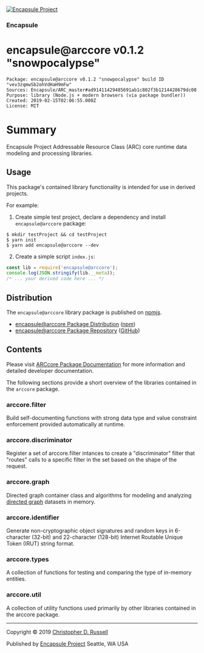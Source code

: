 [![Encapsule Project](https://encapsule.io/images/blue-burst-encapsule.io-icon-72x72.png "Encapsule Project")](https://encapsule.io)

### Encapsule

# encapsule@arccore v0.1.2 "snowpocalypse"

```
Package: encapsule@arccore v0.1.2 "snowpocalypse" build ID "vev3zqmwSb2ohVdHaH9mFw"
Sources: Encapsule/ARC_master#ad91411429485691ab1c802f3b1214428679dc08
Purpose: library (Node.js + modern browsers (via package bundler))
Created: 2019-02-15T02:06:55.000Z
License: MIT
```

# Summary

Encapsule Project Addressable Resource Class (ARC) core runtime data modeling and processing libraries.

## Usage

This package's contained library functionality is intended for use in derived projects.

For example:

1. Create simple test project, declare a dependency and install `encapsule@arccore` package:

```
$ mkdir testProject && cd testProject
$ yarn init
$ yarn add encapsule@arccore --dev
```

2. Create a simple script `index.js`:

```JavaScript
const lib = require('encapsule@arccore');
console.log(JSON.stringify(lib.__meta));
/* ... your derived code here ... */
```

## Distribution

The `encapsule@arccore` library package is published on [npmjs](https://npmjs.com).

- [encapsule@arccore Package Distribution](https://npmjs.com/package/encapsule@arccore/v/0.1.2) ([npm](https://www.npmjs.com/~chrisrus))
- [encapsule@arccore Package Repository](https://github.com/Encapsule/encapsule@arccore) ([GitHub](https://github.com/Encapsule))

## Contents

Please visit [ARCcore Package Documentation](https://encapsule.io/docs/ARCcore) for more information and detailed developer documentation.

The following sections provide a short overview of the libraries contained in the `arccore` package.

### arccore.filter

Build self-documenting functions with strong data type and value constraint enforcement provided automatically at runtime.

### arccore.discriminator

Register a set of arccore.filter intances to create a "discriminator" filter that "routes" calls to a specific filter in the set based on the shape of the request.

### arccore.graph

Directed graph container class and algorithms for modeling and analyzing [directed graph](https://en.wikipedia.org/wiki/Directed_graph) datasets in memory.

### arccore.identifier

Generate non-cryptographic object signatures and random keys in 6-character (32-bit) and 22-character (128-bit) Internet Routable Unique Token (IRUT) string format.

### arccore.types

A collection of functions for testing and comparing the type of in-memory entities.

### arccore.util

A collection of utility functions used primarily by other libraries contained in the arccore package.

<hr>

Copyright &copy; 2019 [Christopher D. Russell](http://chrisrussell.net)

Published by [Encapsule Project](https://encapsule.io) Seattle, WA USA